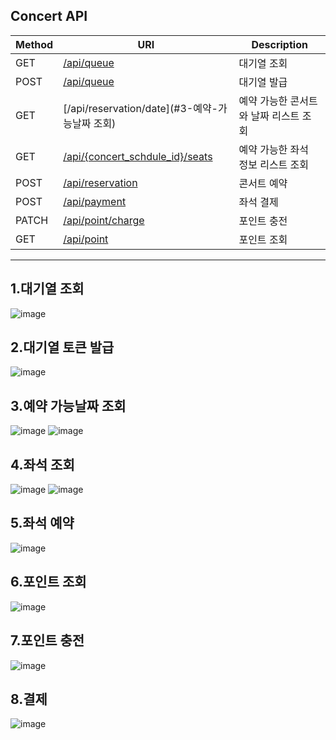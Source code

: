 ## Concert API
| Method | URI                                                          | Description           |
|-----|--------------------------------------------------------------|-----------------------|
| GET | [/api/queue](#1-대기열-조회)                                 | 대기열 조회                |              
| POST | [/api/queue](#2-대기열-발급)                                 | 대기열 발급            |
| GET | [/api/reservation/date](#3-예약-가능날짜 조회)               | 예약 가능한 콘서트와 날짜 리스트 조회 |
| GET | [/api/{concert_schdule_id}/seats](#4-좌석-조회) | 예약 가능한 좌석 정보 리스트 조회   |
| POST | [/api/reservation](#5-콘서트-좌석-예약)                         | 콘서트 예약                |
|POST| [/api/payment](#6-결재)                                    | 좌석 결제                 |
|PATCH| [/api/point/charge](#7-포인트-충전)                                          | 포인트 충전                |
|GET| [/api/point](#8-포인트-조회)                                 | 포인트 조회                |
--------------------------------------------------------------------------


## 1.대기열 조회
![image](https://github.com/user-attachments/assets/ddf6d2f4-e1f5-4e5b-a906-d1f30edb9de5)

## 2.대기열 토큰 발급
![image](https://github.com/user-attachments/assets/1e100e3b-a33f-4856-a0f3-122e5e8d5f64)


## 3.예약 가능날짜 조회
![image](https://github.com/user-attachments/assets/aa0b05e4-97a6-4999-8e6b-f0f8469699eb)
![image](https://github.com/user-attachments/assets/fd7aa1df-8497-4ad0-9041-4508822a08ee)

## 4.좌석 조회
![image](https://github.com/user-attachments/assets/e5c5ac69-11fb-4523-a02f-5f3e8c76c2a6)
![image](https://github.com/user-attachments/assets/560b67ca-2080-42e1-aa9c-7d7dc9c981cb)

## 5.좌석 예약
![image](https://github.com/user-attachments/assets/9a7622f0-4590-459e-9fad-2b3fe697ef93)

## 6.포인트 조회
![image](https://github.com/user-attachments/assets/ca32dfad-9aa2-45b8-b085-a1e53769ba70)

## 7.포인트 충전
![image](https://github.com/user-attachments/assets/71a8d6ef-bc77-4ac2-a656-d3ee37234c33)

## 8.결제
![image](https://github.com/user-attachments/assets/fb318227-7e86-42df-ad03-fb892f64610d)
